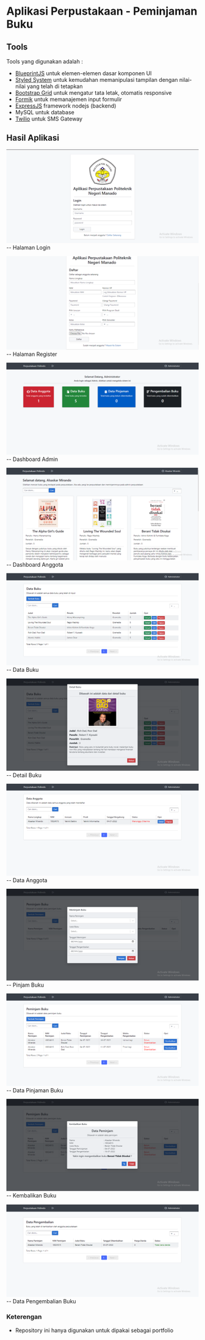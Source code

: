# Aplikasi Perpustakaan - Peminjaman Buku

## Tools
Tools yang digunakan adalah :
- [BlueprintJS](https://blueprintjs.com/) untuk elemen-elemen dasar komponen UI
- [Styled System](https://styled-system.com/) untuk kemudahan memanipulasi tampilan dengan nilai-nilai yang telah di tetapkan
- [Bootstrap Grid](https://getbootstrap.com/docs/5.2/layout/grid/) untuk mengatur tata letak, otomatis responsive
- [Formik](https://formik.org/docs/overview) untuk memanajemen input formulir
- [ExpressJS](https://expressjs.com/) framework nodejs (backend)
- MySQL untuk database
- [Twilio](https://www.twilio.com/) untuk SMS Gateway

## Hasil Aplikasi

![alt text](https://raw.githubusercontent.com/Alsaskar/apps-perpus/main/images_apps/login.png?token=GHSAT0AAAAAABVPROEZN4FGMNLZGWGFXI64YWDA2RA)
-- Halaman Login

![alt text](https://raw.githubusercontent.com/Alsaskar/apps-perpus/main/images_apps/register.png?token=GHSAT0AAAAAABVPROEZ2OXEI4XY7AAALEKOYWDAVSA)
-- Halaman Register

![alt text](https://raw.githubusercontent.com/Alsaskar/apps-perpus/main/images_apps/dashboard_admin.png?token=GHSAT0AAAAAABVPROEYFA2VCI2SP4SRZPT6YWDAVZQ)
-- Dashboard Admin

![alt text](https://raw.githubusercontent.com/Alsaskar/apps-perpus/main/images_apps/dashboard_anggota.png?token=GHSAT0AAAAAABVPROEZUZHGRTACPN3I52H2YWDAWPA)
-- Dashboard Anggota

![alt text](https://raw.githubusercontent.com/Alsaskar/apps-perpus/main/images_apps/data_buku.png?token=GHSAT0AAAAAABVPROEYOYLLGPUPCMKFFHNOYWDAXCQ)
-- Data Buku

![alt text](https://raw.githubusercontent.com/Alsaskar/apps-perpus/main/images_apps/detail_buku.png?token=GHSAT0AAAAAABVPROEYGB5EDNAH4NWFAPRQYWDAXMQ)
-- Detail Buku

![alt text](https://raw.githubusercontent.com/Alsaskar/apps-perpus/main/images_apps/data_anggota.png?token=GHSAT0AAAAAABVPROEZ42DKXERI7Y6HKEIQYWDAX4A)
-- Data Anggota

![alt text](https://raw.githubusercontent.com/Alsaskar/apps-perpus/main/images_apps/pinjam_buku.png?token=GHSAT0AAAAAABVPROEYZUHYKUQ7HDBZBI3GYWDAYDQ)
-- Pinjam Buku

![alt text](https://raw.githubusercontent.com/Alsaskar/apps-perpus/main/images_apps/data_pinjaman.png?token=GHSAT0AAAAAABVPROEZM7RL3M6HNU6VNO5YYWDAYMA)
-- Data Pinjaman Buku

![alt text](https://raw.githubusercontent.com/Alsaskar/apps-perpus/main/images_apps/kembalikan_buku.png?token=GHSAT0AAAAAABVPROEYRTJFPIL6FDXDFNLMYWDAYXA)
-- Kembalikan Buku

![alt text](https://raw.githubusercontent.com/Alsaskar/apps-perpus/main/images_apps/data_pengembalian.png?token=GHSAT0AAAAAABVPROEZCHMQXLGTGIIJJQ4SYWDAY7Q)
-- Data Pengembalian Buku

### Keterengan
- Repository ini hanya digunakan untuk dipakai sebagai portfolio
